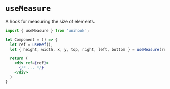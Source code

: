 # `useMeasure`

A hook for measuring the size of elements.

```jsx
import { useMeasure } from 'unihook';

let Component = () => {
  let ref = useRef();
  let { height, width, x, y, top, right, left, bottom } = useMeasure(ref);

  return (
    <div ref={ref}>
      {/* ... */}
    </div>
  )
}
```
